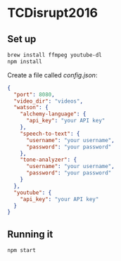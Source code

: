 # TCDisrupt2016

## Set up

```sh
brew install ffmpeg youtube-dl
npm install
```

Create a file called *config.json*:

```json
{
  "port": 8080,
  "video_dir": "videos",
  "watson": {
    "alchemy-language": {
      "api_key": "your API key"
    },
    "speech-to-text": {
      "username": "your username",
      "password": "your password"
    },
    "tone-analyzer": {
      "username": "your username",
      "password": "your password"
    }
  },
  "youtube": {
    "api_key": "your API key"
  }
}
```

## Running it

```sh
npm start
```

